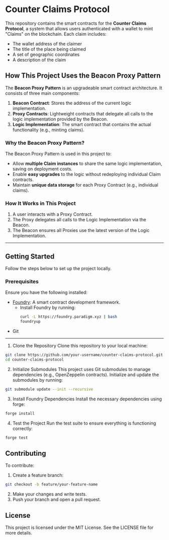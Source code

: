 # Counter Claims Protocol

This repository contains the smart contracts for the **Counter Claims Protocol**, a system that allows users authenticated with a wallet to mint "Claims" on the blockchain. Each claim includes:
- The wallet address of the claimer
- The title of the place being claimed
- A set of geographic coordinates
- A description of the claim

## How This Project Uses the Beacon Proxy Pattern

The **Beacon Proxy Pattern** is an upgradeable smart contract architecture. It consists of three main components:
1. **Beacon Contract**: Stores the address of the current logic implementation.
2. **Proxy Contracts**: Lightweight contracts that delegate all calls to the logic implementation provided by the Beacon.
3. **Logic Implementation**: The smart contract that contains the actual functionality (e.g., minting claims).

### Why the Beacon Proxy Pattern?
The Beacon Proxy Pattern is used in this project to:
- Allow **multiple Claim instances** to share the same logic implementation, saving on deployment costs.
- Enable **easy upgrades** to the logic without redeploying individual Claim contracts.
- Maintain **unique data storage** for each Proxy Contract (e.g., individual claims).

### How It Works in This Project
1. A user interacts with a Proxy Contract.
2. The Proxy delegates all calls to the Logic Implementation via the Beacon.
3. The Beacon ensures all Proxies use the latest version of the Logic Implementation.

---

## Getting Started

Follow the steps below to set up the project locally.

### Prerequisites
Ensure you have the following installed:
- [Foundry](https://book.getfoundry.sh/getting-started/installation.html): A smart contract development framework.
  - Install Foundry by running:
    ```bash
    curl -L https://foundry.paradigm.xyz | bash
    foundryup
    ```
- Git

---

1. Clone the Repository
Clone this repository to your local machine:
```bash
git clone https://github.com/your-username/counter-claims-protocol.git
cd counter-claims-protocol
```

2. Initialize Submodules
This project uses Git submodules to manage dependencies (e.g., OpenZeppelin contracts). Initialize and update the submodules by running:

```bash
git submodule update --init --recursive
```

3. Install Foundry Dependencies
Install the necessary dependencies using forge:
```bash
forge install
```
4. Test the Project
Run the test suite to ensure everything is functioning correctly:
```bash
forge test
```

## Contributing
To contribute:

1. Create a feature branch:
```bash
git checkout -b feature/your-feature-name
```

2. Make your changes and write tests.
3. Push your branch and open a pull request.

## License
This project is licensed under the MIT License. See the LICENSE file for more details.
